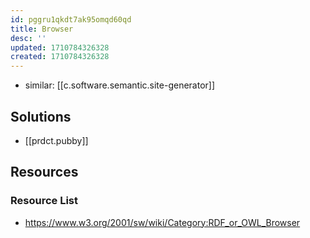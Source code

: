 ```yaml
---
id: pggru1qkdt7ak95omqd60qd
title: Browser
desc: ''
updated: 1710784326328
created: 1710784326328
---
```


- similar: [[c.software.semantic.site-generator]]

## Solutions

- [[prdct.pubby]]

## Resources

### Resource List

- https://www.w3.org/2001/sw/wiki/Category:RDF_or_OWL_Browser